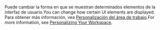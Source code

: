 <span data-ttu-id="83efa-101">Puede cambiar la forma en que se muestran determinados elementos de la interfaz de usuario.</span><span class="sxs-lookup"><span data-stu-id="83efa-101">You can change how certain UI elements are displayed.</span></span> <span data-ttu-id="83efa-102">Para obtener más información, vea [Personalización del área de trabajo](../ui-personalization-user.md).</span><span class="sxs-lookup"><span data-stu-id="83efa-102">For more information, see [Personalizing Your Workspace](../ui-personalization-user.md).</span></span>
